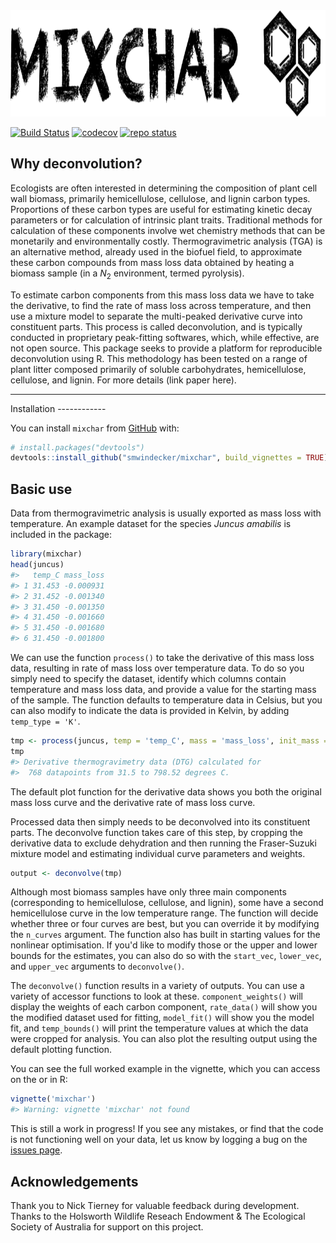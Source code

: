 <img src = "logo/mixchar_banner.png" width="750" height="170" />

[![Build Status](https://travis-ci.com/smwindecker/mixchar.svg?branch=master)](https://travis-ci.org/smwindecker/mixchar) [![codecov](https://codecov.io/gh/smwindecker/mixchar/branch/master/graph/badge.svg)](https://codecov.io/gh/smwindecker/mixchar) [![repo status](http://www.repostatus.org/badges/latest/active.svg)](http://www.repostatus.org/#active)

Why deconvolution?
------------------

Ecologists are often interested in determining the composition of plant cell wall biomass, primarily hemicellulose, cellulose, and lignin carbon types. Proportions of these carbon types are useful for estimating kinetic decay parameters or for calculation of intrinsic plant traits. Traditional methods for calculation of these components involve wet chemistry methods that can be monetarily and environmentally costly. Thermogravimetric analysis (TGA) is an alternative method, already used in the biofuel field, to approximate these carbon compounds from mass loss data obtained by heating a biomass sample (in a *N*<sub>2</sub> environment, termed pyrolysis).

To estimate carbon components from this mass loss data we have to take the derivative, to find the rate of mass loss across temperature, and then use a mixture model to separate the multi-peaked derivative curve into constituent parts. This process is called deconvolution, and is typically conducted in proprietary peak-fitting softwares, which, while effective, are not open source. This package seeks to provide a platform for reproducible deconvolution using R. This methodology has been tested on a range of plant litter composed primarily of soluble carbohydrates, hemicellulose, cellulose, and lignin. For more details (link paper here).

<hr>
Installation
------------

You can install `mixchar` from [GitHub](https://github.com/) with:

``` r
# install.packages("devtools")
devtools::install_github("smwindecker/mixchar", build_vignettes = TRUE)
```

Basic use
---------

Data from thermogravimetric analysis is usually exported as mass loss with temperature. An example dataset for the species *Juncus amabilis* is included in the package:

``` r
library(mixchar)
head(juncus)
#>   temp_C mass_loss
#> 1 31.453 -0.000931
#> 2 31.452 -0.001340
#> 3 31.450 -0.001350
#> 4 31.450 -0.001660
#> 5 31.450 -0.001680
#> 6 31.450 -0.001800
```

We can use the function `process()` to take the derivative of this mass loss data, resulting in rate of mass loss over temperature data. To do so you simply need to specify the dataset, identify which columns contain temperature and mass loss data, and provide a value for the starting mass of the sample. The function defaults to temperature data in Celsius, but you can also modify to indicate the data is provided in Kelvin, by adding `temp_type = 'K'`.

``` r
tmp <- process(juncus, temp = 'temp_C', mass = 'mass_loss', init_mass = 18.96)
tmp
#> Derivative thermogravimetry data (DTG) calculated for
#>  768 datapoints from 31.5 to 798.52 degrees C.
```

The default plot function for the derivative data shows you both the original mass loss curve and the derivative rate of mass loss curve.

Processed data then simply needs to be deconvolved into its constituent parts. The deconvolve function takes care of this step, by cropping the derivative data to exclude dehydration and then running the Fraser-Suzuki mixture model and estimating individual curve parameters and weights.

``` r
output <- deconvolve(tmp)
```

Although most biomass samples have only three main components (corresponding to hemicellulose, cellulose, and lignin), some have a second hemicellulose curve in the low temperature range. The function will decide whether three or four curves are best, but you can override it by modifying the `n_curves` argument. The function also has built in starting values for the nonlinear optimisation. If you'd like to modify those or the upper and lower bounds for the estimates, you can also do so with the `start_vec`, `lower_vec`, and `upper_vec` arguments to `deconvolve()`.

The `deconvolve()` function results in a variety of outputs. You can use a variety of accessor functions to look at these. `component_weights()` will display the weights of each carbon component, `rate_data()` will show you the modified dataset used for fitting, `model_fit()` will show you the model fit, and `temp_bounds()` will print the temperature values at which the data were cropped for analysis. You can also plot the resulting output using the default plotting function.

You can see the full worked example in the vignette, which you can access on the or in R:

``` r
vignette('mixchar')
#> Warning: vignette 'mixchar' not found
```

This is still a work in progress! If you see any mistakes, or find that the code is not functioning well on your data, let us know by logging a bug on the [issues page](http://www.github.com/smwindecker/mixchar/issues).

Acknowledgements
----------------

Thank you to Nick Tierney for valuable feedback during development. Thanks to the Holsworth Wildlife Reseach Endowment & The Ecological Society of Australia for support on this project.
